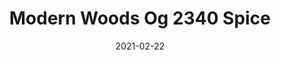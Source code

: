 ---
tags: 
  - "To Market"
  - "Loose Lay LVT"
  - "Fast Track"
title: "Modern Woods Og 2340 Spice"
designer: "To Market"
image_primary: "img/2340%20laid%20out.jpg"
href: "https://www.tomkt.com/fast-track-swatches"
description: "Size%3A%207.08%22%20X%2047.24%22%20/%20Wear%20layer%3A%20.5mm%20%2820mil%29%20/%20Edge%3A%20Bevel%20/%20Thickness%3A%205.0mm%20/%20Sq.ft/Ctn%3A%2023.25%A0/%20Installation%3A%20Glue%20Down"
category: "loose-lay-lvt-fast-track"
subtitle: ""
manufacturer: "ToMarket"
slug: "/manufacturers/tomarket/loose-lay-lvt-fast-track/to-market-modern-woods-og-2340-spice"
date: "2021-02-22"
---
